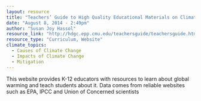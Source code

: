 ```yaml
---
layout: resource
title: "Teachers’ Guide to High Quality Educational Materials on Climate Change and Global Warming"
date: "August 8, 2014 - 2:49pm"
author: "Susan Joy Hassol"
resource_link: "http://hdgc.epp.cmu.edu/teachersguide/teachersguide.htm"
resource_type: "Curriculum, Website"
climate_topics:
  - Causes of Climate Change
  - Impacts of Climate Change
  - Mitigation
---
```


This website provides K-12 educators with resources to learn about global warming and teach students about it. Data comes from reliable websites such as EPA, IPCC and Union of Concerned scientists